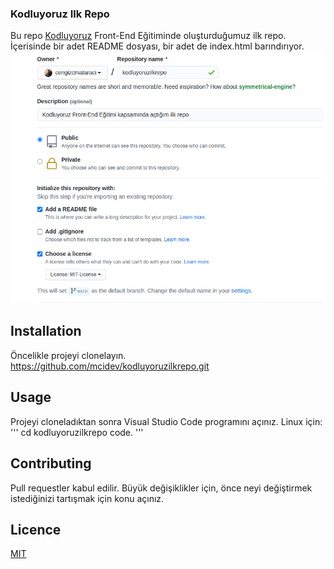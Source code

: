 ### Kodluyoruz Ilk Repo
Bu repo [Kodluyoruz](https://kodluyoruz.org) Front-End Eğitiminde oluşturduğumuz ilk repo. İçerisinde bir adet README dosyası, bir adet de index.html barındırıyor.
![Resim](https://github.com/Kodluyoruz/taskforce/raw/main/git/odev1/figures/github.png)
## Installation
Öncelikle projeyi clonelayın. 
https://github.com/mcidev/kodluyoruzilkrepo.git
## Usage
Projeyi cloneladıktan sonra Visual Studio Code programını açınız.
Linux için:
'''
cd kodluyoruzilkrepo
code.
'''
## Contributing
Pull requestler kabul edilir. Büyük değişiklikler için, önce neyi değiştirmek istediğinizi tartışmak için konu açınız.
## Licence
[MIT](https://choosealicense.com/licenses/mit/)
